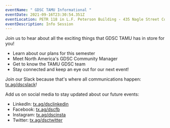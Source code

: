 ```yaml
---
eventName: " GDSC TAMU Informational "
eventDate: 2021-09-16T23:30:54.351Z
eventLocation: PETR 118 in L.F. Peterson Building - 435 Nagle Street College Station, 77840
eventDescription: Info Session
---
```

Join us to hear about all the exciting things that GDSC TAMU has in store for you!

* Learn about our plans for this semester
* Meet North America's GDSC Community Manager
* Get to know the TAMU GDSC team
* Stay connected and keep an eye out for our next event!

Join our Slack because that's where all communications happen: [tx.ag/dscslack](https://tx.ag/dscslack)!

Add us on social media to stay updated about our future events:

* LinkedIn: [tx.ag/dsclinkedin](http://tx.ag/dsclinkedin)
* Facebook: [tx.ag/dscfb](http://tx.ag/dscfb)
* Instagram: [tx.ag/dscinsta](http://tx.ag/dscinsta)
* Twitter: [tx.ag/dsctwitter](http://tx.ag/dsctwitter)